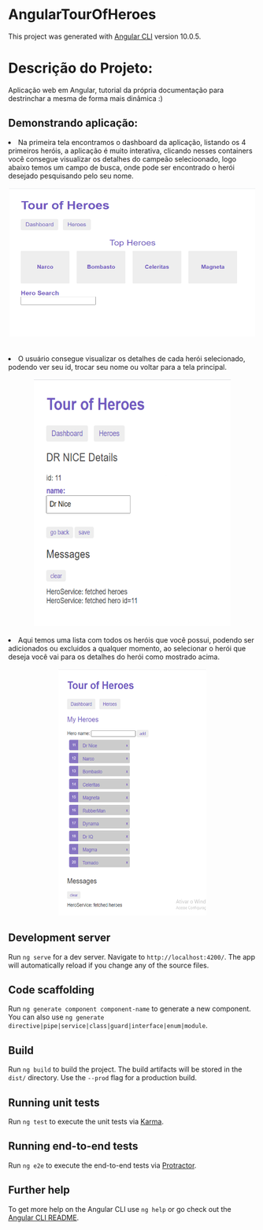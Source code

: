 # AngularTourOfHeroes

This project was generated with [Angular CLI](https://github.com/angular/angular-cli) version 10.0.5.

# Descrição do Projeto:
Aplicação web em Angular, tutorial da própria documentação para destrinchar a mesma de forma mais dinâmica :)

## Demonstrando aplicação:
<li>
    Na primeira tela encontramos o dashboard da aplicação, listando os 4 primeiros heróis, a aplicação é muito interativa, clicando nesses containers você consegue visualizar os detalhes do campeão selecioonado, logo abaixo temos um campo de busca, onde pode ser encontrado o herói desejado pesquisando pelo seu nome.
</li>
<br/>
<div align="center">
    <img width= 500 height= 300 src="imagensREADME/dashboard.PNG" alt="nome"/>
</div>
<br/>
<br/>
<li>
    O usuário consegue visualizar os detalhes de cada herói selecionado, podendo ver seu id, trocar seu nome ou voltar para a tela principal.
</li>
<br/>
<div align="center">
    <img width= 400 height= 500 src="imagensREADME/heroDetail.PNG" alt="nome"/>
</div>
<br/>
<li>
    Aqui temos uma lista com todos os heróis que você possui, podendo ser adicionados ou excluidos a qualquer momento, ao selecionar o herói que deseja você vai para os detalhes do herói como mostrado acima.
</li>
<br/>
<div align="center">
    <img width= 300 height= 500 src="imagensREADME/heros.PNG" alt="nome"/>
</div>

## Development server

Run `ng serve` for a dev server. Navigate to `http://localhost:4200/`. The app will automatically reload if you change any of the source files.

## Code scaffolding

Run `ng generate component component-name` to generate a new component. You can also use `ng generate directive|pipe|service|class|guard|interface|enum|module`.

## Build

Run `ng build` to build the project. The build artifacts will be stored in the `dist/` directory. Use the `--prod` flag for a production build.

## Running unit tests

Run `ng test` to execute the unit tests via [Karma](https://karma-runner.github.io).

## Running end-to-end tests

Run `ng e2e` to execute the end-to-end tests via [Protractor](http://www.protractortest.org/).

## Further help

To get more help on the Angular CLI use `ng help` or go check out the [Angular CLI README](https://github.com/angular/angular-cli/blob/master/README.md).
